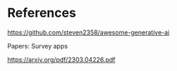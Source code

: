 



# References

https://github.com/steven2358/awesome-generative-ai

Papers:
Survey apps

https://arxiv.org/pdf/2303.04226.pdf